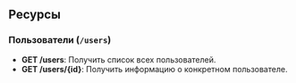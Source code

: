 ## Ресурсы

### Пользователи (`/users`)

- **GET /users**: Получить список всех пользователей.
- **GET /users/{id}**: Получить информацию о конкретном пользователе.
